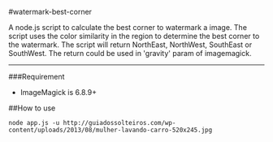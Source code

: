 #watermark-best-corner

A node.js script to calculate the best corner to watermark a image.
The script uses the color similarity in the region to determine the best corner to the watermark.
The script will return NorthEast, NorthWest, SouthEast or SouthWest. The return could be used in 'gravity' param of imagemagick.

***

###Requirement

- ImageMagick is 6.8.9+

##How to use

```
node app.js -u http://guiadossolteiros.com/wp-content/uploads/2013/08/mulher-lavando-carro-520x245.jpg
```